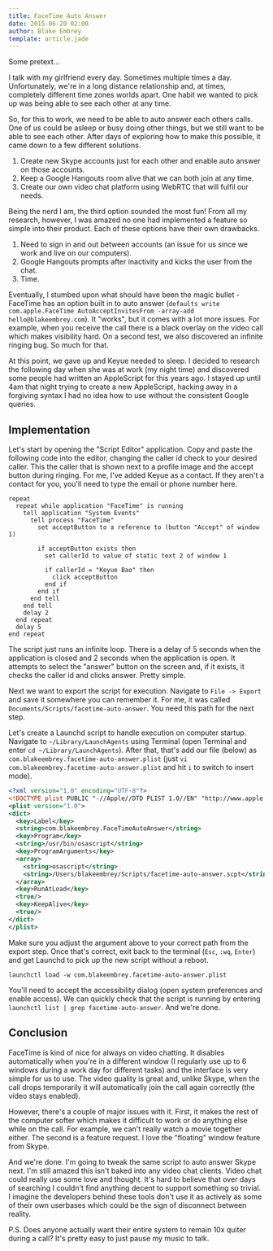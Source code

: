 ```yaml
---
title: FaceTime Auto Answer
date: 2015-06-20 02:00
author: Blake Embrey
template: article.jade
---
```


Some pretext...

I talk with my girlfriend every day. Sometimes multiple times a day. Unfortunately, we're in a long distance relationship and, at times, completely different time zones worlds apart. One habit we wanted to pick up was being able to see each other at any time.

So, for this to work, we need to be able to auto answer each others calls. One of us could be asleep or busy doing other things, but we still want to be able to see each other. After days of exploring how to make this possible, it came down to a few different solutions.

1. Create new Skype accounts just for each other and enable auto answer on those accounts.
2. Keep a Google Hangouts room alive that we can both join at any time.
3. Create our own video chat platform using WebRTC that will fulfil our needs.

Being the nerd I am, the third option sounded the most fun! From all my research, however, I was amazed no one had implemented a feature so simple into their product. Each of these options have their own drawbacks.

1. Need to sign in and out between accounts (an issue for us since we work and live on our computers).
2. Google Hangouts prompts after inactivity and kicks the user from the chat.
3. Time.

Eventually, I stumbed upon what should have been the magic bullet - FaceTime has an option built in to auto answer (`defaults write com.apple.FaceTime AutoAcceptInvitesFrom -array-add hello@blakeembrey.com`). It "works", but it comes with a lot more issues. For example, when you receive the call there is a black overlay on the video call which makes visibility hard. On a second test, we also discovered an infinite ringing bug. So much for that.

At this point, we gave up and Keyue needed to sleep. I decided to research the following day when she was at work (my night time) and discovered some people had written an AppleScript for this years ago. I stayed up until 4am that night trying to create a new AppleScript, hacking away in a forgiving syntax I had no idea how to use without the consistent Google queries.

## Implementation

Let's start by opening the "Script Editor" application. Copy and paste the following code into the editor, changing the caller id check to your desired caller. This the caller that is shown next to a profile image and the accept button during ringing. For me, I've added Keyue as a contact. If they aren't a contact for you, you'll need to type the email or phone number here.

```applescript
repeat
  repeat while application "FaceTime" is running
    tell application "System Events"
      tell process "FaceTime"
        set acceptButton to a reference to (button "Accept" of window 1)

        if acceptButton exists then
          set callerId to value of static text 2 of window 1

          if callerId = "Keyue Bao" then
            click acceptButton
          end if
        end if
      end tell
    end tell
    delay 2
  end repeat
  delay 5
end repeat
```

The script just runs an infinite loop. There is a delay of 5 seconds when the application is closed and 2 seconds when the application is open. It attempts to select the "answer" button on the screen and, if it exists, it checks the caller id and clicks answer. Pretty simple.

Next we want to export the script for execution. Navigate to `File -> Export` and save it somewhere you can remember it. For me, it was called `Documents/Scripts/facetime-auto-answer`. You need this path for the next step.

Let's create a Launchd script to handle execution on computer startup. Navigate to `~/Library/LaunchAgents` using Terminal (open Terminal and enter `cd ~/Library/LaunchAgents`). After that, that's add our file (below) as `com.blakeembrey.facetime-auto-answer.plist` (just `vi com.blakeembrey.facetime-auto-answer.plist` and hit `i` to switch to insert mode).

```xml
<?xml version="1.0" encoding="UTF-8"?>
<!DOCTYPE plist PUBLIC "-//Apple//DTD PLIST 1.0//EN" "http://www.apple.com/DTDs/PropertyList-1.0.dtd">
<plist version="1.0">
<dict>
  <key>Label</key>
  <string>com.blakeembrey.FaceTimeAutoAnswer</string>
  <key>Program</key>
  <string>/usr/bin/osascript</string>
  <key>ProgramArguments</key>
  <array>
    <string>osascript</string>
    <string>/Users/blakeembrey/Scripts/facetime-auto-answer.scpt</string>
  </array>
  <key>RunAtLoad</key>
  <true/>
  <key>KeepAlive</key>
  <true/>
</dict>
</plist>
```

Make sure you adjust the argument above to your correct path from the export step. Once that's correct, exit back to the terminal (`Esc`, `:wq`, `Enter`) and get Launchd to pick up the new script without a reboot.

```
launchctl load -w com.blakeembrey.facetime-auto-answer.plist
```

You'll need to accept the accessibility dialog (open system preferences and enable access). We can quickly check that the script is running by entering `launchctl list | grep facetime-auto-answer`. And we're done.

## Conclusion

FaceTime is kind of nice for always on video chatting. It disables automatically when you're in a different window (I regularly use up to 6 windows during a work day for different tasks) and the interface is very simple for us to use. The video quality is great and, unlike Skype, when the call drops temporarily it will automatically join the call again correctly (the video stays enabled).

However, there's a couple of major issues with it. First, it makes the rest of the computer softer which makes it difficult to work or do anything else while on the call. For example, we can't really watch a movie together either. The second is a feature request. I love the "floating" window feature from Skype.

And we're done. I'm going to tweak the same script to auto answer Skype next. I'm still amazed this isn't baked into any video chat clients. Video chat could really use some love and thought. It's hard to believe that over days of searching I couldn't find anything decent to support something so trivial. I imagine the developers behind these tools don't use it as actively as some of their own userbases which could be the sign of disconnect between reality.

P.S. Does anyone actually want their entire system to remain 10x quiter during a call? It's pretty easy to just pause my music to talk.
